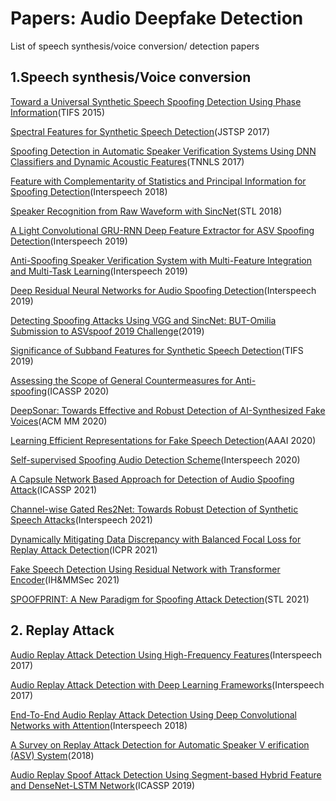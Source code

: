 # Papers: Audio Deepfake Detection

 List of speech synthesis/voice conversion/ detection papers

## 1.Speech synthesis/Voice conversion

[Toward a Universal Synthetic Speech Spoofing Detection Using Phase Information](https://ieeexplore.ieee.org/document/7029029)(TIFS 2015)

[Spectral Features for Synthetic Speech Detection](https://ieeexplore.ieee.org/abstract/document/7882691)(JSTSP 2017)

[Spoofing Detection in Automatic Speaker Verification Systems Using DNN Classifiers and Dynamic Acoustic Features](https://ieeexplore.ieee.org/document/8128906)(TNNLS 2017)

[Feature with Complementarity of Statistics and Principal Information for Spoofing Detection](https://oar.a-star.edu.sg/storage/g/gzk7y76wen/feature-with-complementarity-of-statistics-and-principal-information-for-spoofing-detection-interspeech2018.pdf)(Interspeech 2018)

[Speaker Recognition from Raw Waveform with SincNet](https://arxiv.org/abs/1808.00158v3)(STL 2018)

[A Light Convolutional GRU-RNN Deep Feature Extractor for ASV Spoofing Detection](https://www.isca-speech.org/archive/interspeech_2019/gomezalanis19_interspeech.html)(Interspeech 2019)

[Anti-Spoofing Speaker Verification System with Multi-Feature Integration and Multi-Task Learning](https://www.isca-speech.org/archive/pdfs/interspeech_2019/li19c_interspeech.pdf)(Interspeech 2019)

[Deep Residual Neural Networks for Audio Spoofing Detection](https://www.isca-speech.org/archive/interspeech_2019/alzantot19_interspeech.html)(Interspeech 2019)

[Detecting Spoofing Attacks Using VGG and SincNet: BUT-Omilia Submission to ASVspoof 2019 Challenge](https://arxiv.org/abs/1907.12908)(2019)

[Significance of Subband Features for Synthetic Speech Detection](https://ieeexplore.ieee.org/document/8917601)(TIFS 2019)

[Assessing the Scope of General Countermeasures for Anti-spoofing](https://ieeexplore.ieee.org/document/9053086)(ICASSP 2020)

[DeepSonar: Towards Effective and Robust Detection of AI-Synthesized Fake Voices](https://arxiv.org/abs/2005.13770v3)(ACM MM 2020)

[Learning Efficient Representations for Fake Speech Detection](https://ojs.aaai.org/index.php/AAAI/article/view/6044)(AAAI 2020)

[Self-supervised Spoofing Audio Detection Scheme](http://www.interspeech2020.org/uploadfile/pdf/Thu-SS-2-5-3.pdf)(Interspeech 2020)

[A Capsule Network Based Approach for Detection of Audio Spoofing Attack](https://ieeexplore.ieee.org/abstract/document/9414670)(ICASSP 2021)

[Channel-wise Gated Res2Net: Towards Robust Detection of Synthetic Speech Attacks](https://www.isca-speech.org/archive/pdfs/interspeech_2021/li21o_interspeech.pdf)(Interspeech 2021)

[Dynamically Mitigating Data Discrepancy with Balanced Focal Loss for Replay Attack Detection](https://arxiv.org/abs/2006.14563)(ICPR 2021)

[Fake Speech Detection Using Residual Network with Transformer Encoder](https://dl.acm.org/doi/10.1145/3437880.3460408)(IH&MMSec 2021)

[SPOOFPRINT: A New Paradigm for Spoofing Attack Detection](https://www.isca-speech.org/archive/odyssey_2020/chen20_odyssey.html)(STL 2021)

## 2. Replay Attack

[Audio Replay Attack Detection Using High-Frequency Features](https://www.isca-speech.org/archive_v0/Interspeech_2017/abstracts/0776.html)(Interspeech 2017)

[Audio Replay Attack Detection with Deep Learning Frameworks](https://www.isca-speech.org/archive_v0/Interspeech_2017/abstracts/0360.html)(Interspeech 2017)

[End-To-End Audio Replay Attack Detection Using Deep Convolutional Networks with Attention](https://www.isca-speech.org/archive/interspeech_2018/tom18_interspeech.html)(Interspeech 2018)

[A Survey on Replay Attack Detection for Automatic Speaker V erification (ASV) System](https://ieeexplore.ieee.org/document/8659666)(2018)

[Audio Replay Spoof Attack Detection Using Segment-based Hybrid Feature and DenseNet-LSTM Network](https://ieeexplore.ieee.org/abstract/document/8682573)(ICASSP 2019)

